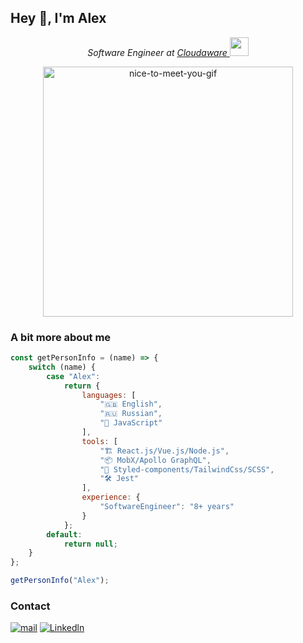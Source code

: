 ## Hey 👋, I'm Alex

<div align="center">
    <p><em>Software Engineer at <a href="https://www.cloudaware.com/">Cloudaware
</a><img src="https://media.giphy.com/media/WUlplcMpOCEmTGBtBW/giphy.gif" width="30"> 
</em></p>
    <img src="https://media1.giphy.com/media/v1.Y2lkPTc5MGI3NjExaHY0cm92czI3ZGlwdzVxa3p1bWltYjd3NzJvYWx6NjRtdTJ2d2pkZiZlcD12MV9pbnRlcm5hbF9naWZfYnlfaWQmY3Q9Zw/Rsp9jLIy0VZOKlZziw/giphy.gif" alt="nice-to-meet-you-gif" width="400">
</div>

### A bit more about me

```js
const getPersonInfo = (name) => {
    switch (name) {
        case "Alex":
            return {
                languages: [
                    "🇬🇧 English",
                    "🇷🇺 Russian",
                    "🤖 JavaScript"
                ],
                tools: [
                    "🏗️ React.js/Vue.js/Node.js",
                    "📦 MobX/Apollo GraphQL",
                    "💅 Styled-components/TailwindCss/SCSS",
                    "🛠️ Jest"
                ],
                experience: {
                    "SoftwareEngineer": "8+ years"
                }
            };
        default:
            return null;
    }
};

getPersonInfo("Alex");
```

### Contact

[![mail](https://img.shields.io/badge/Gmail-D14836?style=for-the-badge&logo=gmail&logoColor=white)](mailto:alexandrsimakovv@gmail.com)
[![Linkedln](https://img.shields.io/badge/LinkedIn-blue?style=for-the-badge&logo=linkedin&logoColor=white)](https://www.linkedin.com/in/iamssa/)
